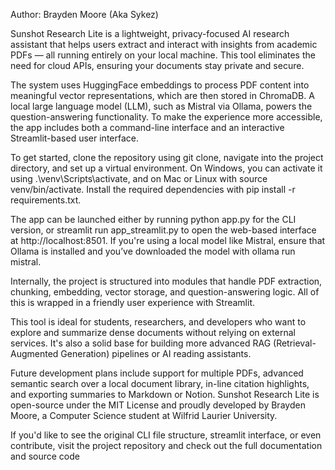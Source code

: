 Author: Brayden Moore (Aka Sykez)

Sunshot Research Lite is a lightweight, privacy-focused AI research assistant that helps users extract and interact with insights from academic PDFs — all running entirely on your local machine. This tool eliminates the need for cloud APIs, ensuring your documents stay private and secure.

The system uses HuggingFace embeddings to process PDF content into meaningful vector representations, which are then stored in ChromaDB. A local large language model (LLM), such as Mistral via Ollama, powers the question-answering functionality. To make the experience more accessible, the app includes both a command-line interface and an interactive Streamlit-based user interface.

To get started, clone the repository using git clone, navigate into the project directory, and set up a virtual environment. On Windows, you can activate it using .\venv\Scripts\activate, and on Mac or Linux with source venv/bin/activate. Install the required dependencies with pip install -r requirements.txt.

The app can be launched either by running python app.py for the CLI version, or streamlit run app_streamlit.py to open the web-based interface at http://localhost:8501. If you're using a local model like Mistral, ensure that Ollama is installed and you’ve downloaded the model with ollama run mistral.

Internally, the project is structured into modules that handle PDF extraction, chunking, embedding, vector storage, and question-answering logic. All of this is wrapped in a friendly user experience with Streamlit.

This tool is ideal for students, researchers, and developers who want to explore and summarize dense documents without relying on external services. It's also a solid base for building more advanced RAG (Retrieval-Augmented Generation) pipelines or AI reading assistants.

Future development plans include support for multiple PDFs, advanced semantic search over a local document library, in-line citation highlights, and exporting summaries to Markdown or Notion. Sunshot Research Lite is open-source under the MIT License and proudly developed by Brayden Moore, a Computer Science student at Wilfrid Laurier University.

If you'd like to see the original CLI file structure, streamlit interface, or even contribute, visit the project repository and check out the full documentation and source code
